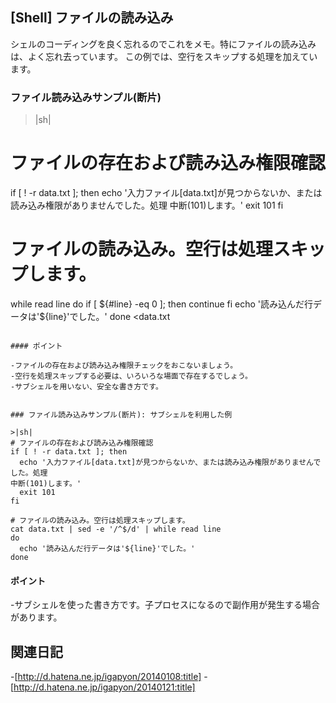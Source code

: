 ## [Shell] ファイルの読み込み

シェルのコーディングを良く忘れるのでこれをメモ。特にファイルの読み込みは、よく忘れ去っています。
この例では、空行をスキップする処理を加えています。

### ファイル読み込みサンプル(断片)

>|sh|
# ファイルの存在および読み込み権限確認
if [ ! -r data.txt ]; then
  echo '入力ファイル[data.txt]が見つからないか、または読み込み権限がありませんでした。処理
中断(101)します。'
  exit 101
fi

# ファイルの読み込み。空行は処理スキップします。
while read line
do
  if [ ${#line} -eq 0 ]; then
    continue
  fi
  echo '読み込んだ行データは'${line}'でした。'
done <data.txt
```

#### ポイント

-ファイルの存在および読み込み権限チェックをおこないましょう。
-空行を処理スキップする必要は、いろいろな場面で存在するでしょう。
-サブシェルを用いない、安全な書き方です。


### ファイル読み込みサンプル(断片): サブシェルを利用した例

>|sh|
# ファイルの存在および読み込み権限確認
if [ ! -r data.txt ]; then
  echo '入力ファイル[data.txt]が見つからないか、または読み込み権限がありませんでした。処理
中断(101)します。'
  exit 101
fi

# ファイルの読み込み。空行は処理スキップします。
cat data.txt | sed -e '/^$/d' | while read line
do
  echo '読み込んだ行データは'${line}'でした。'
done
```

#### ポイント

-サブシェルを使った書き方です。子プロセスになるので副作用が発生する場合があります。


## 関連日記

-[http://d.hatena.ne.jp/igapyon/20140108:title]
-[http://d.hatena.ne.jp/igapyon/20140121:title]

